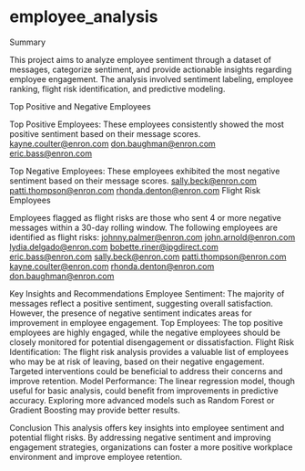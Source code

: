 # employee_analysis

Summary

This project aims to analyze employee sentiment through a dataset of messages, categorize sentiment, and provide actionable insights regarding employee engagement. The analysis involved sentiment labeling, employee ranking, flight risk identification, and predictive modeling.

Top Positive and Negative Employees

Top Positive Employees: These employees consistently showed the most positive sentiment based on their message scores.
kayne.coulter@enron.com
don.baughman@enron.com
eric.bass@enron.com

Top Negative Employees: These employees exhibited the most negative sentiment based on their message scores.
sally.beck@enron.com
patti.thompson@enron.com
rhonda.denton@enron.com
Flight Risk Employees

Employees flagged as flight risks are those who sent 4 or more negative messages within a 30-day rolling window. The following employees are identified as flight risks:
johnny.palmer@enron.com
john.arnold@enron.com
lydia.delgado@enron.com
bobette.riner@ipgdirect.com
eric.bass@enron.com
sally.beck@enron.com
patti.thompson@enron.com
kayne.coulter@enron.com
rhonda.denton@enron.com
don.baughman@enron.com

Key Insights and Recommendations
Employee Sentiment: The majority of messages reflect a positive sentiment, suggesting overall satisfaction. However, the presence of negative sentiment indicates areas for improvement in employee engagement.
Top Employees: The top positive employees are highly engaged, while the negative employees should be closely monitored for potential disengagement or dissatisfaction.
Flight Risk Identification: The flight risk analysis provides a valuable list of employees who may be at risk of leaving, based on their negative engagement. Targeted interventions could be beneficial to address their concerns and improve retention.
Model Performance: The linear regression model, though useful for basic analysis, could benefit from improvements in predictive accuracy. Exploring more advanced models such as Random Forest or Gradient Boosting may provide better results.

Conclusion
This analysis offers key insights into employee sentiment and potential flight risks. By addressing negative sentiment and improving engagement strategies, organizations can foster a more positive workplace environment and improve employee retention.
